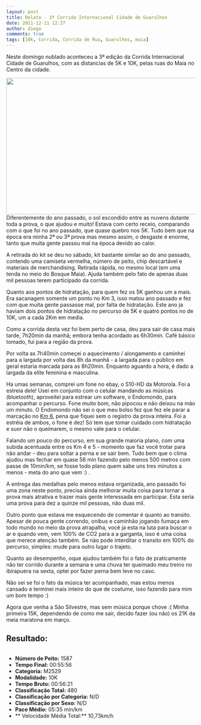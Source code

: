 ```yaml
---
layout: post
title: Relato - 3ª Corrida Internacional Cidade de Guarulhos
date: 2011-12-11 12:27
author: diego
comments: true
tags: [10k, Corrida, Corrida de Rua, Guarulhos, maia]
---
```

Neste domingo nublado aconteceu a 3ª edição da Corrida Internacional Cidade de Guarulhos, com as distancias de 5K e 10K, pelas ruas do Maia no Centro da cidade.


<div class="moldura"><a class="lightbox" href="http://www.diegoronan.com.br/diegoronan/wp-content/uploads/2011/12/corrida_grs_01.JPG"><img class="imgTitulo" src="http://www.diegoronan.com.br/diegoronan/wp-content/uploads/2011/12/corrida_grs_01.JPG" alt="" width="547" height="364" /></a></div>
Diferentemente do ano passado, o sol escondido entre as nuvens dutante toda a prova, o que ajudou e muito! Estava com certo receio, comparando com o que foi no ano passado, que quase quebro nos 5K. Tudo bem que na época era minha 2ª ou 3ª prova mas mesmo assim, o desgaste é enorme, tanto que muita gente passou mal na época devido ao calor.

A retirada do kit se deu no sábado, kit bastante similar ao do ano passado, contendo uma camiseta vermelha, número de peito, chip descartável e materiais de merchandising. Retirada rápida, no mesmo local (em uma tenda no meio do Bosque Maia). Ajuda também pelo fato de apenas duas mil pessoas terem participado da corrida.

Quanto aos pontos de hidratação, para quem fez os 5K ganhou um a mais. Era sacanagem somente um ponto no Km 3, isso matou ano passado e fez com que muita gente passasse mal, por falta de hidratação. Este ano ja haviam dois pontos de hidratação no percurso de 5K e quatro pontos no de 10K, um a cada 2Km em media.

Como a corrida desta vez foi bem perto de casa, deu para sair de casa mais tarde, 7h20min da manhã; embora tenha acordado as 6h30min. Café básico tomado, fui para a região da prova.

Por volta as 7h40min começei o aquecimento / alongamento e caminhei para a largada por volta das 8h da manhã - a largada para o público em geral estaria marcada para as 8h20min. Enquanto aguardo a hora, é dado a largada da elite feminina e masculina.

Ha umas semanas, comprei um fone no ebay, o S10-HD da Motorola. Foi a estreia dele! Usei em conjunto com o celular mandando as músicas (bluetooth), aproveitei para estrear um software, o Endomondo, para acompanhar o percurso. Fone muito bom, não pipocou e não deixou na mão um minuto. O Endomondo não sei o que meu bolso fez que fez ele parar a marcação no <a href="http://www.endomondo.com/workouts/qDnJ23XKQB0" target="_blank">Km 6</a>, pena que fiquei sem o registro da prova inteira. Foi a estréia de ambos, o fone é dez! Só tem que tomar cuidado com hidratação e suor não o queimarem, o mesmo vale para o celular.

Falando um pouco do percurso, em sua grande maioria plano, com uma subida acentuada entre os Km 4 e 5 - momento que faz você trotar para não andar - deu para soltar a perna e se sair bem. Tudo bem que o clima ajudou mas fechar em quase 56 min fazendo pelo menos 500 metros com passe de 10min/km, se fosse todo plano quem sabe uns tres minutos a menos - meta do ano que vem :) .

A entrega das medalhas pelo menos estava organizada, ano passado foi uma zona neste ponto, precisa ainda melhorar muita coisa para tornar a prova mais atrativa e trazer mais gente interessada em participar. Esta seria uma prova para dez a quinze mil pessoas, não duas mil.

Outro ponto que estava me esquecendo de comentar é quanto ao transito. Apesar de pouca gente correndo, onibus e caminhão jogando fumaça em todo mundo no meio da prova atrapalha, você ja esta na luta para buscar o ar e quando vem, vem 100% de CO2 para a a garganta, isso é uma coisa que merece atenção também. Se não pode interditar o transito em 100% do percurso, simples: mude para outro lugar o trajeto.

Quanto ao desempenho, oque ajudou também foi o fato de praticamente não ter corrido durante a semana e uma chuva ter queimado meu treino no ibirapuera na sexta, optei por fazer perna bem leve no caso.

Não sei se foi o fato da música ter acompanhado, mas estou menos cansado e terminei mais inteiro do que de costume, isso fazendo para mim um bom tempo :)

Agora que venha a São Silvestre, mas sem música porque chove :( Minha primeira 15K, dependendo de como me sair, decido fazer (ou não) os 21K da meia maratona em março.

## Resultado:


<div class="moldura"><a class="lightbox cboxElement" href="http://www.diegoronan.com.br/diegoronan/wp-content/uploads/2011/12/3corrida_grs2011_big.jpg"><img src="http://www.diegoronan.com.br/diegoronan/wp-content/uploads/2011/12/3corrida_grs2011.jpg" alt="" /></a></div>

* **Número de Peito:** 1587
* **Tempo Final:** 00:55:56
* **Categoria:** M2529
* **Modalidade:** 10K
* **Tempo Bruto:** 00:56:21
* **Classificação Total:** 480
* **Classificação por Categoria:** N/D
* **Classificação por Sexo:** N/D
* **Pace Médio:** 05:35 min/km
* ** Velocidade Média Total:** 10,73km/h




